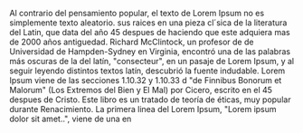 Al contrario del pensamiento popular, el texto de Lorem Ipsum no es simplemente texto aleatorio. 
sus raices en una pieza cl´sica de la literatura del Latin, que data del año 45  despues de 
haciendo que este adquiera mas de 2000 años  antiguedad. Richard McClintock, un profesor de 
de  Universidad de Hampden-Sydney en Virginia, encontró una de las palabras más oscuras de la 
del latín, "consecteur", en un pasaje de Lorem Ipsum, y al seguir leyendo distintos textos 
latín, descubrió la fuente indudable. Lorem Ipsum viene de las secciones 1.10.32 y 1.10.33 d
"de Finnibus Bonorum et Malorum" (Los Extremos del Bien y El Mal) por Cicero, escrito en el 
45  despues de Cristo. Este libro es un tratado de teoría de éticas, muy popular durante 
Renacimiento. La primera linea del Lorem Ipsum, "Lorem ipsum dolor sit amet..", viene de una 
en                                                                                                         